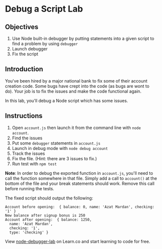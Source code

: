 # Debug a Script Lab

## Objectives

1. Use Node built-in debugger by putting statements into a given script to find
   a problem by using `debugger`
1. Launch debugger
2. Fix the script

## Introduction

You've been hired by a major national bank to fix some of their account creation
code. Some bugs have crept into the code (as bugs are wont to do).
Your job is to fix the issues and make the code functional again.

In this lab, you'll debug a Node script which has some issues.

## Instructions


1. Open `account.js` then launch it from the command line with `node account`.
2. Find the issues
3. Put some `debugger` statements in `account.js`
4. Launch in debug mode with `node debug account`
5. Track the issues
6. Fix the file. (Hint: there are 3 issues to fix.)
7. Run test with `npm test`

**Note**: In order to debug the exported function in `account.js`, you'll need
to call the function somewhere in that file. Simply add a call to `account()` at
the bottom of the file and your break statements should work. Remove this call
before running the tests.

The fixed script should output the following:

```
Account before opening:  { balance: 0, name: 'Azat Mardan', checking: '1' }
New balance after signup bonus is 250
Account after opening:  { balance: 1250,
  name: 'Azat Mardan',
  checking: '1',
  type: 'checking' }
```

<p data-visibility='hidden'>View <a href='https://learn.co/lessons/node-debugger-lab' title='node-debugger-lab'>node-debugger-lab</a> on Learn.co and start learning to code for free.</p>
